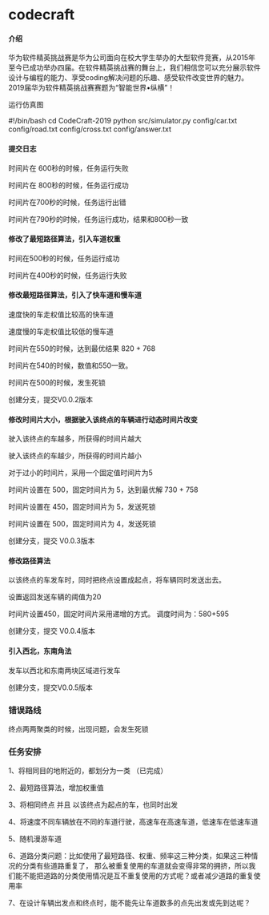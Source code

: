 ﻿# codecraft

#### 介绍
华为软件精英挑战赛是华为公司面向在校大学生举办的大型软件竞赛，从2015年至今已成功举办四届。在软件精英挑战赛的舞台上，我们相信您可以充分展示软件设计与编程的能力、享受coding解决问题的乐趣、感受软件改变世界的魅力。 2019届华为软件精英挑战赛赛题为“智能世界•纵横”！

运行仿真图

#!/bin/bash
cd CodeCraft-2019
python src/simulator.py config/car.txt config/road.txt config/cross.txt config/answer.txt



#### 提交日志

时间片在 600秒的时候，任务运行失败

时间片在 800秒的时候，任务运行成功

时间片在700秒的时候，任务运行出错

时间片在790秒的时候，任务运行成功，结果和800秒一致



#### **修改了最短路径算法，引入车道权重**

时间在500秒的时候，任务运行成功

时间片在400秒的时候，任务运行失败



#### **修改最短路径算法，引入了快车道和慢车道**

速度快的车走权值比较高的快车道

速度慢的车走权值比较低的慢车道

时间片在550的时候，达到最优结果  820 + 768

时间片在540的时候，数值和550一致。

时间片在500的时候，发生死锁

创建分支，提交V0.0.2版本



#### **修改时间片大小，根据驶入该终点的车辆进行动态时间片改变**

驶入该终点的车越多，所获得的时间片越大

驶入该终点的车越少，所获得的时间片越小

对于过小的时间片，采用一个固定值时间片为5

时间片设置在 500，固定时间片为 5，达到最优解  730 + 758

时间片设置在 450，固定时间片为 5，发送死锁

时间片设置在 500，固定时间片为 4，发送死锁

创建分支，提交 V0.0.3版本



#### 修改路径算法

以该终点的车发车时，同时把终点设置成起点，将车辆同时发送出去。

设置返回发送车辆的阈值为20

时间片设置450，固定时间片采用递增的方式。 调度时间为：580+595

创建分支，提交 V0.0.4版本



#### 引入西北，东南角法

发车以西北和东南两块区域进行发车

创建分支，提交V0.0.5版本





### 错误路线

终点两两聚类的时候，出现问题，会发生死锁

### 任务安排

1、将相同目的地附近的，都划分为一类 （已完成）

2、最短路径算法，增加权重值

3、将相同终点 并且 以该终点为起点的车，也同时出发

4、将速度不同车辆放在不同的车道行驶，高速车在高速车道，低速车在低速车道

5、随机漫游车道

6、道路分类问题：比如使用了最短路径、权重、频率这三种分类，如果这三种情况的分类有些道路重复了，
那么被重复使用的车道就会变得非常的拥挤，所以我们能不能把道路的分类使用情况是互不重复使用的方式呢？或者减少道路的重复使用率

7、在设计车辆出发点和终点时，能不能先让车道数多的点先出发或先到达呢？